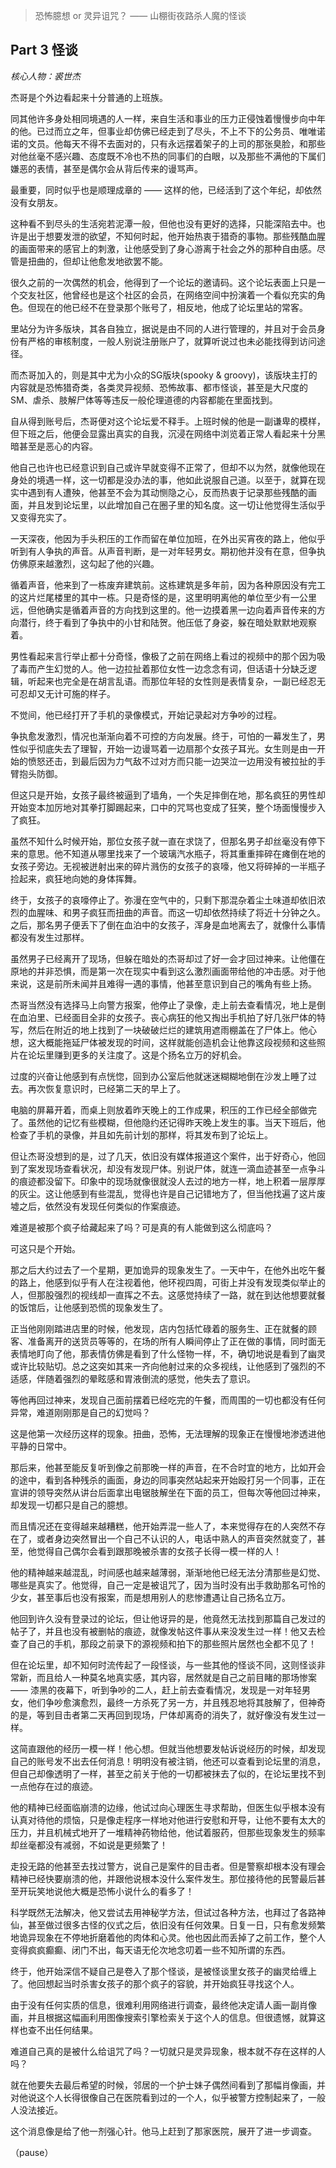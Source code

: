 > 恐怖臆想 or 灵异诅咒？ —— 山棚街夜路杀人魔的怪谈

## Part  3   怪谈

*核心人物：裘世杰*

杰哥是个外边看起来十分普通的上班族。

同其他许多身处相同境遇的人一样，来自生活和事业的压力正侵蚀着慢慢步向中年的他。已过而立之年，但事业却仿佛已经走到了尽头，不上不下的公务员、唯唯诺诺的文员。他每天不得不去面对的，只有永远摆着架子的上司的那张臭脸，和那些对他丝毫不感兴趣、态度既不冷也不热的同事们的白眼，以及那些不满他的下属们嫌恶的表情，甚至是偶尔会从背后传来的谩骂声。

最重要，同时似乎也是顺理成章的 —— 这样的他，已经活到了这个年纪，却依然没有女朋友。

这种看不到尽头的生活宛若泥潭一般，但他也没有更好的选择，只能深陷去中。也许是出于想要发泄的欲望，不知何时起，他开始热衷于猎奇的事物。那些残酷血腥的画面带来的感官上的刺激，让他感受到了身心游离于社会之外的那种自由感。尽管是扭曲的，但却让他愈发地欲罢不能。

很久之前的一次偶然的机会，他得到了一个论坛的邀请码。这个论坛表面上只是一个交友社区，他曾经也是这个社区的会员，在网络空间中扮演着一个看似充实的角色。但现在的他已经不在登录那个账号了，相反地，他成了论坛里站的常客。

里站分为许多版块，其各自独立，据说是由不同的人进行管理的，并且对于会员身份有严格的审核制度，一般人别说注册账户了，就算听说过也未必能找得到访问途径。

而杰哥加入的，则是其中尤为小众的SG版块(spooky & groovy)，该版块主打的内容就是恐怖猎奇类，各类灵异视频、恐怖故事、都市怪谈，甚至是大尺度的SM、虐杀、肢解尸体等等违反一般伦理道德的内容都能在里面找到。

自从得到账号后，杰哥便对这个论坛爱不释手。上班时候的他是一副谦卑的模样，但下班之后，他便会显露出真实的自我，沉浸在网络中浏览着正常人看起来十分黑暗甚至是恶心的内容。

他自己也许也已经意识到自己或许早就变得不正常了，但却不以为然，就像他现在身处的境遇一样，这一切都是没办法的事，他如此说服自己道。以至于，就算在现实中遇到有人遭殃，他甚至不会为其动恻隐之心，反而热衷于记录那些残酷的画面，并且发到论坛里，以此增加自己在圈子里的知名度。这一切让他觉得生活似乎又变得充实了。

一天深夜，他因为手头积压的工作而留在单位加班，在外出买宵夜的路上，他似乎听到有人争执的声音。从声音判断，是一对年轻男女。期初他并没有在意，但争执仿佛原来越激烈，这勾起了他的兴趣。

循着声音，他来到了一栋废弃建筑前。这栋建筑是多年前，因为各种原因没有完工的这片烂尾楼里的其中一栋。只是奇怪的是，这里明明离他的单位至少有一公里远，但他确实是循着声音的方向找到这里的。他一边摸着黑一边向着声音传来的方向潜行，终于看到了争执中的小甘和陆贺。他压低了身姿，躲在暗处默默地观察着。

男性看起来言行举止都十分奇怪，像极了之前在网络上看过的视频中的那个因为吸了毒而产生幻觉的人。他一边拉扯着那位女性一边念念有词，但话语十分缺乏逻辑，听起来也完全是在胡言乱语。而那位年轻的女性则是表情复杂，一副已经忍无可忍却又无计可施的样子。

不觉间，他已经打开了手机的录像模式，开始记录起对方争吵的过程。

争执愈发激烈，情况也渐渐向着不可控的方向发展。终于，可怕的一幕发生了，男性似乎彻底失去了理智，开始一边谩骂着一边扇那个女孩子耳光。女生则是由一开始的愤怒还击，到最后因为力气敌不过对方而只能一边哭泣一边用没有被拉扯的手臂抱头防御。

但这只是开始，女孩子最终被逼到了墙角，一个失足摔倒在地，那名疯狂的男性却开始变本加厉地对其拳打脚踢起来，口中的咒骂也变成了狂笑，整个场面慢慢步入了疯狂。

虽然不知什么时候开始，那位女孩子就一直在求饶了，但那名男子却丝毫没有停下来的意思。他不知道从哪里找来了一个玻璃汽水瓶子，将其重重摔碎在瘫倒在地的女孩子旁边。无视被迸射出来的碎片溅伤的女孩子的哀嚎，他又将碎掉的一半瓶子捡起来，疯狂地向她的身体挥舞。

终于，女孩子的哀嚎停止了。弥漫在空气中的，只剩下那混杂着尘土味道却依旧浓烈的血腥味、和男子疯狂而扭曲的声音。而这一切却依然持续了将近十分钟之久。之后，那名男子便丢下了倒在血泊中的女孩子，浑身是血地离去了，就像什么事情都没有发生过那样。

虽然男子已经离开了现场，但躲在暗处的杰哥却过了好一会才回过神来。让他僵在原地的并非恐惧，而是第一次在现实中看到这么激烈画面带给他的冲击感。对于他来说，这是前所未闻并且难得一遇的事情，他甚至意识到自己的嘴角有些上扬。

杰哥当然没有选择马上向警方报案，他停止了录像，走上前去查看情况，地上是倒在血泊里、已经面目全非的女孩子。丧心病狂的他又掏出手机拍了好几张尸体的特写，然后在附近的地上找到了一块破破烂烂的建筑用遮雨棚盖在了尸体上。他心想，这大概能拖延尸体被发现的时间，这样就能创造机会让他靠这段视频和这些照片在论坛里赚到更多的关注度了。这是个扬名立万的好机会。

过度的兴奋让他感到有点恍惚，回到办公室后他就迷迷糊糊地倒在沙发上睡了过去。再次恢复意识时，已经第二天的早上了。

电脑的屏幕开着，而桌上则放着昨天晚上的工作成果，积压的工作已经全部做完了。虽然他的记忆有些模糊，但他隐约还记得昨天晚上发生的事。当天下班后，他检查了手机的录像，并且如先前计划的那样，将其发布到了论坛上。

但让杰哥没想到的是，过了几天，依旧没有媒体报道这个案件，出于好奇心，他回到了案发现场查看状况，却没有发现尸体。别说尸体，就连一滴血迹甚至一点争斗的痕迹都没留下。印象中的现场就像很就没人去过的地方一样，地上积着一层厚厚的灰尘。这让他感到有些混乱，觉得也许是自己记错地方了，但当他找遍了这片废墟之后，依然没有发现任何类似的作案痕迹。

难道是被那个疯子给藏起来了吗？可是真的有人能做到这么彻底吗？

可这只是个开始。

那之后大约过去了一个星期，更加诡异的现象发生了。一天中午，在他外出吃午餐的路上，他感到似乎有人在注视着他，他环视四周，可街上并没有发现类似举止的人，但那股强烈的视线却一直挥之不去。这感觉持续了一路，就在到达他想要就餐的饭馆后，让他感到恐慌的现象发生了。

正当他刚刚踏进店里的时候，他发现，店内包括忙碌着的服务生、正在就餐的顾客、准备离开的送货员等等的，在场的所有人瞬间停止了正在做的事情，同时面无表情地盯向了他，那表情仿佛是看到了什么怪物一样，不，确切地说是看到了幽灵或许比较贴切。总之这突如其来一齐向他射过来的众多视线，让他感到了强烈的不适感，伴随着强烈的晕眩感和胃液倒流的感觉，他失去了意识。

等他再回过神来，发现自己面前摆着已经吃完的午餐，而周围的一切也都没有任何异常，难道刚刚那是自己的幻觉吗？

这是他第一次经历这样的现象。扭曲，恐怖，无法理解的现象正在慢慢地渗透进他平静的日常中。

那后来，他甚至能反复听到像之前那晚一样的声音，在不合时宜的地方，比如开会的途中，看到各种残杀的画面，身边的同事突然站起来开始殴打另一个同事，正在宣讲的领导突然从讲台后面拿出电锯肢解坐在下面的员工，但每次等他回过神来，却发现一切都只是自己的臆想。

而且情况还在变得越来越糟糕，他开始弄混一些人了，本来觉得存在的人突然不存在了，或者身边突然冒出一个自己不认识的人，电话中熟人的声音突然就变了，甚至，他觉得自己偶尔会看到跟那晚被杀害的女孩子长得一模一样的人！

他的精神越来越混乱，时间感也越来越薄弱，渐渐地他已经无法分清那些是幻觉、哪些是真实了。他觉得，自己一定是被诅咒了，因为当时没有出手救助那名可怜的少女，甚至事后也没有报案，而是想用别人的悲惨遭遇让自己扬名立万。

他回到许久没有登录过的论坛，但让他讶异的是，他竟然无法找到那篇自己发过的帖子了，并且也没有被删帖的痕迹，就像发帖这件事从来没发生过一样！他又去检查了自己的手机，那段之前录下的源视频和拍下的那些照片居然也全都不见了！

但在论坛里，却不知何时流传起了一段怪谈，与一些其他的怪谈不同，这则怪谈非常新，而且给人一种莫名地真实感，其内容，居然就是自己之前目睹的那场惨案 —— 漆黑的夜幕下，听到争吵的二人，赶上前去查看情况，发现是一对年轻男女，他们争吵愈演愈烈，最终一方杀死了另一方，并且残忍地将其肢解了，但神奇的是，等到目击者第二天再回到现场，尸体却离奇的消失了，就好像没有发生过一样。

这简直跟他的经历一模一样！他心想。但就当他想要发帖诉说经历的时候，却发现自己的账号发不出去任何消息！明明没有被注销，他还可以查看到论坛里的消息，但自己却像透明了一样，甚至之前关于他的一切都被抹去了似的，在论坛里找不到一点他存在过的痕迹。

他的精神已经面临崩溃的边缘，他试过向心理医生寻求帮助，但医生似乎根本没有认真对待他的烦恼，只是像走程序一样地对他进行安慰和开导，让他不要有太大的压力，并且机械式地开了一堆精神药物给他，他试着服药，但那些现象发生的频率却丝毫都没有减弱，不如说是更频繁了！

走投无路的他甚至去找过警方，说自己是案件的目击者。但是警察却根本没有理会精神已经快要崩溃的他，并跟他说根本没什么案件发生。那位接待他的民警最后甚至开玩笑地说他大概是恐怖小说什么的看多了！

科学既然无法解决，他又尝试去用神秘学方法，但试过各种方法，也拜过了各路神仙，甚至做过很多古怪的仪式之后，依旧没有任何效果。日复一日，只有愈发频繁地诡异现象在不停地折磨着他的肉体和心灵。他也因此而丢掉了之前工作，整个人变得疯疯癫癫、闭门不出，每天语无伦次地念叨着一些不知所谓的东西。

终于，他开始深信不疑自己是卷入了那个怪谈，是被怪谈里女孩子的幽灵给缠上了。他回想起当时杀害女孩子的那个疯子的容貌，并开始疯狂寻找这个人。

由于没有任何实质的信息，很难利用网络进行调查，最终他决定请人画一副肖像画，并且根据这幅画利用图像搜索引擎检索关于这个人的信息。但很遗憾，就算这样也查不出任何结果。

难道自己真的是被什么给诅咒了吗？一切就只是灵异现象，根本就不存在这样的人吗？

就在他要失去最后希望的时候，邻居的一个护士妹子偶然间看到了那幅肖像画，并对他说这个人长得很像自己在医院看到过的一个人，似乎被警方控制起来了，一般人没法接近。

这个消息像是给了他一剂强心针。他马上赶到了那家医院，展开了进一步调查。

（pause）